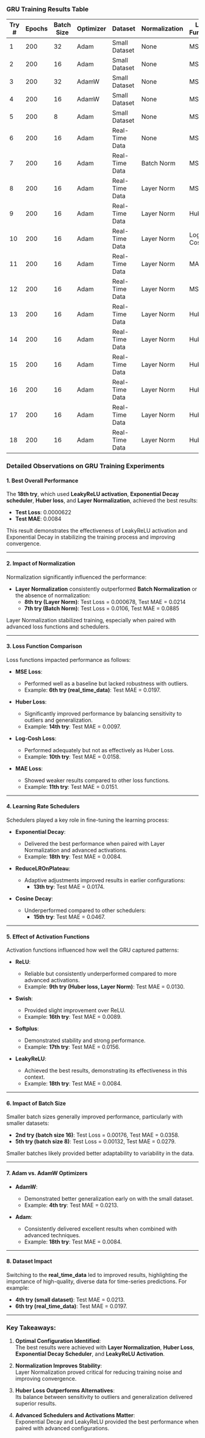 ### GRU Training Results Table

| **Try #** | **Epochs** | **Batch Size** | **Optimizer** | **Dataset**    | **Normalization** | **Loss Function** | **Scheduler**     | **Activation** | **Test Loss** | **Test MAE** |
| --------- | ---------- | -------------- | ------------- | -------------- | ----------------- | ----------------- | ----------------- | -------------- | ------------- | ------------ |
| 1         | 200        | 32             | Adam          | Small Dataset  | None              | MSE               | None              | ReLU           | 0.004336      | 0.058398     |
| 2         | 200        | 16             | Adam          | Small Dataset  | None              | MSE               | None              | ReLU           | 0.001756      | 0.035794     |
| 3         | 200        | 32             | AdamW         | Small Dataset  | None              | MSE               | None              | ReLU           | 0.000800      | 0.023349     |
| 4         | 200        | 16             | AdamW         | Small Dataset  | None              | MSE               | None              | ReLU           | 0.000704      | 0.021263     |
| 5         | 200        | 8              | Adam          | Small Dataset  | None              | MSE               | None              | ReLU           | 0.001323      | 0.027974     |
| 6         | 200        | 16             | Adam          | Real-Time Data | None              | MSE               | None              | ReLU           | 0.000619      | 0.019740     |
| 7         | 200        | 16             | Adam          | Real-Time Data | Batch Norm        | MSE               | None              | ReLU           | 0.010598      | 0.088520     |
| 8         | 200        | 16             | Adam          | Real-Time Data | Layer Norm        | MSE               | None              | ReLU           | 0.000678      | 0.021411     |
| 9         | 200        | 16             | Adam          | Real-Time Data | Layer Norm        | Huber             | None              | ReLU           | 0.000154      | 0.012982     |
| 10        | 200        | 16             | Adam          | Real-Time Data | Layer Norm        | Log-Cosh          | None              | ReLU           | 0.000195      | 0.015779     |
| 11        | 200        | 16             | Adam          | Real-Time Data | Layer Norm        | MAE               | None              | ReLU           | 0.015100      | 0.015100     |
| 12        | 200        | 16             | Adam          | Real-Time Data | Layer Norm        | MSE               | ReduceLROnPlateau | ReLU           | 0.000525      | 0.019307     |
| 13        | 200        | 16             | Adam          | Real-Time Data | Layer Norm        | Huber             | ReduceLROnPlateau | ReLU           | 0.000220      | 0.017398     |
| 14        | 200        | 16             | Adam          | Real-Time Data | Layer Norm        | Huber             | Exponential Decay | ReLU           | 0.000075      | 0.009670     |
| 15        | 200        | 16             | Adam          | Real-Time Data | Layer Norm        | Huber             | Cosine Decay      | ReLU           | 0.001228      | 0.046700     |
| 16        | 200        | 16             | Adam          | Real-Time Data | Layer Norm        | Huber             | Exponential Decay | Swish          | 0.000069      | 0.008924     |
| 17        | 200        | 16             | Adam          | Real-Time Data | Layer Norm        | Huber             | Exponential Decay | Softplus       | 0.000170      | 0.015599     |
| 18        | 200        | 16             | Adam          | Real-Time Data | Layer Norm        | Huber             | Exponential Decay | LeakyReLU      | 0.000062      | 0.008414     |

### Detailed Observations on GRU Training Experiments

#### 1. **Best Overall Performance**

The **18th try**, which used **LeakyReLU activation**, **Exponential Decay scheduler**, **Huber loss**, and **Layer Normalization**, achieved the best results:

- **Test Loss**: 0.0000622
- **Test MAE**: 0.0084

This result demonstrates the effectiveness of LeakyReLU activation and Exponential Decay in stabilizing the training process and improving convergence.

---

#### 2. **Impact of Normalization**

Normalization significantly influenced the performance:

- **Layer Normalization** consistently outperformed **Batch Normalization** or the absence of normalization:
  - **8th try (Layer Norm)**: Test Loss = 0.000678, Test MAE = 0.0214
  - **7th try (Batch Norm)**: Test Loss = 0.0106, Test MAE = 0.0885

Layer Normalization stabilized training, especially when paired with advanced loss functions and schedulers.

---

#### 3. **Loss Function Comparison**

Loss functions impacted performance as follows:

- **MSE Loss**:

  - Performed well as a baseline but lacked robustness with outliers.
  - Example: **6th try (real_time_data)**: Test MAE = 0.0197.

- **Huber Loss**:

  - Significantly improved performance by balancing sensitivity to outliers and generalization.
  - Example: **14th try**: Test MAE = 0.0097.

- **Log-Cosh Loss**:

  - Performed adequately but not as effectively as Huber Loss.
  - Example: **10th try**: Test MAE = 0.0158.

- **MAE Loss**:
  - Showed weaker results compared to other loss functions.
  - Example: **11th try**: Test MAE = 0.0151.

---

#### 4. **Learning Rate Schedulers**

Schedulers played a key role in fine-tuning the learning process:

- **Exponential Decay**:

  - Delivered the best performance when paired with Layer Normalization and advanced activations.
  - Example: **18th try**: Test MAE = 0.0084.

- **ReduceLROnPlateau**:

  - Adaptive adjustments improved results in earlier configurations:
    - **13th try**: Test MAE = 0.0174.

- **Cosine Decay**:
  - Underperformed compared to other schedulers:
    - **15th try**: Test MAE = 0.0467.

---

#### 5. **Effect of Activation Functions**

Activation functions influenced how well the GRU captured patterns:

- **ReLU**:

  - Reliable but consistently underperformed compared to more advanced activations.
  - Example: **9th try (Huber loss, Layer Norm)**: Test MAE = 0.0130.

- **Swish**:

  - Provided slight improvement over ReLU.
  - Example: **16th try**: Test MAE = 0.0089.

- **Softplus**:

  - Demonstrated stability and strong performance.
  - Example: **17th try**: Test MAE = 0.0156.

- **LeakyReLU**:
  - Achieved the best results, demonstrating its effectiveness in this context.
  - Example: **18th try**: Test MAE = 0.0084.

---

#### 6. **Impact of Batch Size**

Smaller batch sizes generally improved performance, particularly with smaller datasets:

- **2nd try (batch size 16)**: Test Loss = 0.00176, Test MAE = 0.0358.
- **5th try (batch size 8)**: Test Loss = 0.00132, Test MAE = 0.0279.

Smaller batches likely provided better adaptability to variability in the data.

---

#### 7. **Adam vs. AdamW Optimizers**

- **AdamW**:

  - Demonstrated better generalization early on with the small dataset.
  - Example: **4th try**: Test MAE = 0.0213.

- **Adam**:
  - Consistently delivered excellent results when combined with advanced techniques.
  - Example: **18th try**: Test MAE = 0.0084.

---

#### 8. **Dataset Impact**

Switching to the **real_time_data** led to improved results, highlighting the importance of high-quality, diverse data for time-series predictions. For example:

- **4th try (small dataset)**: Test MAE = 0.0213.
- **6th try (real_time_data)**: Test MAE = 0.0197.

---

### Key Takeaways:

1. **Optimal Configuration Identified**:  
   The best results were achieved with **Layer Normalization**, **Huber Loss**, **Exponential Decay Scheduler**, and **LeakyReLU Activation**.

2. **Normalization Improves Stability**:  
   Layer Normalization proved critical for reducing training noise and improving convergence.

3. **Huber Loss Outperforms Alternatives**:  
   Its balance between sensitivity to outliers and generalization delivered superior results.

4. **Advanced Schedulers and Activations Matter**:  
   Exponential Decay and LeakyReLU provided the best performance when paired with advanced configurations.
